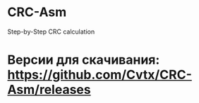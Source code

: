 # CRC-Asm
Step-by-Step CRC calculation

# Версии для скачивания: https://github.com/Cvtx/CRC-Asm/releases
